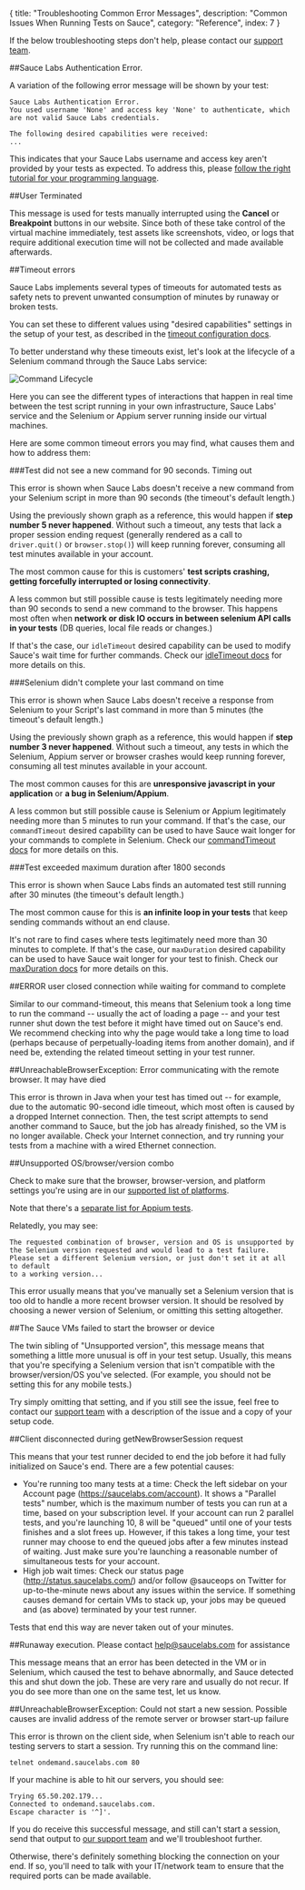 {
  title: "Troubleshooting Common Error Messages",
  description: "Common Issues When Running Tests on Sauce",
  category: "Reference",
  index: 7
}

If the below troubleshooting steps don't help, please contact our
[support team](mailto:help@saucelabs.com).


##Sauce Labs Authentication Error.

A variation of the following error message will be shown by your test:
```
Sauce Labs Authentication Error.
You used username 'None' and access key 'None' to authenticate, which are not valid Sauce Labs credentials.

The following desired capabilities were received:
...
```

This indicates that your Sauce Labs username and access key aren't provided by
your tests as expected. To address this, please [follow the right tutorial for
your programming language](https://docs.saucelabs.com/).

##User Terminated

This message is used for tests manually interrupted using the **Cancel** or
**Breakpoint** buttons in our website. Since both of these take control of
the virtual machine immediately, test assets like screenshots, video, or logs
that require additional execution time will not be collected and made
available afterwards.


##Timeout errors

Sauce Labs implements several types of timeouts for automated tests as safety
nets to prevent unwanted consumption of minutes by runaway or broken tests.

You can set these to different values using "desired capabilities" settings in
the setup of your test, as described in the
[timeout configuration docs](https://saucelabs.com/docs/additional-config#timeouts).

To better understand why these timeouts exist, let's look at the lifecycle of
a Selenium command through the Sauce Labs service:

![Command Lifecycle](/images/reference/common_errors/selenium-command-lifecycle.png)

Here you can see the different types of interactions that happen in real time
between the test script running in your own infrastructure, Sauce Labs' service
and the Selenium or Appium server running inside our virtual machines.

Here are some common timeout errors you may find, what causes them and how to
address them:


###Test did not see a new command for 90 seconds. Timing out

This error is shown when Sauce Labs doesn't receive a new command from your
Selenium script in more than 90 seconds (the timeout's default length.)

Using the previously shown graph as a reference, this would happen if **step
number 5 never happened**. Without such a timeout, any tests that lack a proper
session ending request (generally rendered as a call to `driver.quit()` or
`browser.stop()`) will keep running forever, consuming all test minutes
available in your account.

The most common cause for this is customers' **test scripts crashing, getting
forcefully interrupted or losing connectivity**.

A less common but still possible cause is tests legitimately needing more than
90 seconds to send a new command to the browser. This happens most often when
**network or disk IO occurs in between selenium API calls in your tests** (DB
queries, local file reads or changes.)

If that's the case, our `idleTimeout` desired capability can be used to modify
Sauce's wait time for further commands. Check our
[idleTimeout docs](https://docs.saucelabs.com/reference/test-configuration/#idle-test-timeout)
for more details on this.


###Selenium didn't complete your last command on time

This error is shown when Sauce Labs doesn't receive a response from Selenium to
your Script's last command in more than 5 minutes (the timeout's default length.)

Using the previously shown graph as a reference, this would happen if **step
number 3 never happened**. Without such a timeout, any tests in which the
Selenium, Appium server or browser crashes would keep running forever,
consuming all test minutes available in your account.

The most common causes for this are **unresponsive javascript in your
application** or **a bug in Selenium/Appium**.

A less common but still possible cause is Selenium or Appium legitimately
needing more than 5 minutes to run your command. If that's the case, our
`commandTimeout` desired capability can be used to have Sauce wait longer for
your commands to complete in Selenium. Check our
[commandTimeout docs](https://docs.saucelabs.com/reference/test-configuration/#command-timeout)
for more details on this.


###Test exceeded maximum duration after 1800 seconds

This error is shown when Sauce Labs finds an automated test still running after
30 minutes (the timeout's default length.)

The most common cause for this is **an infinite loop in your tests** that keep
sending commands without an end clause.

It's not rare to find cases where tests legitimately need more than 30 minutes
to complete. If that's the case, our `maxDuration` desired capability can be
used to have Sauce wait longer for your test to finish. Check our
[maxDuration docs](https://docs.saucelabs.com/reference/test-configuration/#maximum-test-duration)
for more details on this.


##ERROR user closed connection while waiting for command to complete

Similar to our command-timeout, this means that Selenium took a long time to run
the command -- usually the act of loading a page -- and your test runner shut
down the test before it might have timed out on Sauce's end. We recommend
checking into why the page would take a long time to load (perhaps because of
perpetually-loading items from another domain), and if need be, extending the
related timeout setting in your test runner.


##UnreachableBrowserException: Error communicating with the remote browser. It may have died

This error is thrown in Java when your test has timed out -- for example, due to
the automatic 90-second idle timeout, which most often is caused by a dropped
Internet connection. Then, the test script attempts to send another command to
Sauce, but the job has already finished, so the VM is no longer available. Check
your Internet connection, and try running your tests from a machine with a wired
Ethernet connection.


##Unsupported OS/browser/version combo

Check to make sure that the browser, browser-version, and platform settings
you're using are in our
[supported list of platforms](https://saucelabs.com/docs/platforms).

Note that there's a
[separate list for Appium tests](https://saucelabs.com/docs/platforms/appium).

Relatedly, you may see:

```
The requested combination of browser, version and OS is unsupported by the Selenium version requested and would lead to a test failure.
Please set a different Selenium version, or just don't set it at all to default
to a working version...
```

This error usually means that you've manually set a Selenium version that is too
old to handle a more recent browser version. It should be resolved by choosing
a newer version of Selenium, or omitting this setting altogether.


##The Sauce VMs failed to start the browser or device

The twin sibling of "Unsupported version", this message means that something
a little more unusual is off in your test setup. Usually, this means that you're
specifying a Selenium version that isn't compatible with the browser/version/OS
you've selected. (For example, you should not be setting this for any mobile
tests.)

Try simply omitting that setting, and if you still see the issue, feel free to
contact our [support team](mailto:help@saucelabs.com) with a description of the
issue and a copy of your setup code.


##Client disconnected during getNewBrowserSession request

This means that your test runner decided to end the job before it had fully
initialized on Sauce's end. There are a few potential causes:
* You're running too many tests at a time: Check the left sidebar on your
  Account page (https://saucelabs.com/account). It shows a "Parallel tests"
  number, which is the maximum number of tests you can run at a time, based on
  your subscription level. If your account can run 2 parallel tests, and you're
  launching 10, 8 will be "queued" until one of your tests finishes and a slot
  frees up. However, if this takes a long time, your test runner may choose to
  end the queued jobs after a few minutes instead of waiting. Just make sure
  you're launching a reasonable number of simultaneous tests for your account.
* High job wait times: Check our status page (http://status.saucelabs.com/)
  and/or follow @sauceops on Twitter for up-to-the-minute news about any issues
  within the service. If something causes demand for certain VMs to stack up,
  your jobs may be queued and (as above) terminated by your test runner.

Tests that end this way are never taken out of your minutes.


##Runaway execution. Please contact help@saucelabs.com for assistance

This message means that an error has been detected in the VM or in Selenium,
which caused the test to behave abnormally, and Sauce detected this and shut
down the job. These are very rare and usually do not recur. If you do see more
than one on the same test, let us know.


##UnreachableBrowserException: Could not start a new session. Possible causes are invalid address of the remote server or browser start-up failure

This error is thrown on the client side, when Selenium isn't able to reach our
testing servers to start a session. Try running this on the command line:
```
telnet ondemand.saucelabs.com 80
```

If your machine is able to hit our servers, you should see:
```
Trying 65.50.202.179...
Connected to ondemand.saucelabs.com.
Escape character is '^]'.
```

If you do receive this successful message, and still can't start a session, send
that output to [our support team](mailto:help@saucelabs.com) and we'll troubleshoot
further.

Otherwise, there's definitely something blocking the connection on your end. If
so, you'll need to talk with your IT/network team to ensure that the required
ports can be made available.
